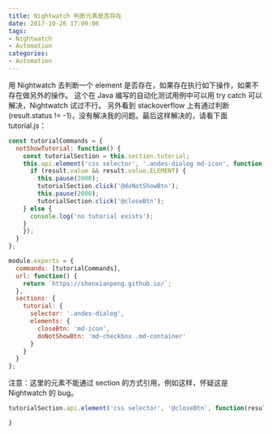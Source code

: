 ```yaml
---
title: Nightwatch 判断元素是否存在
date: 2017-10-26 17:09:06
tags: 
- Nightwatch
- Automation
categories: 
- Automation
---
```


用 Nightwatch 去判断一个 element 是否存在，如果存在执行如下操作，如果不存在做另外的操作。
这个在 Java 编写的自动化测试用例中可以用 try catch 可以解决，Nightwatch 试过不行。
另外看到 stackoverflow 上有通过判断 (result.status != -1)，没有解决我的问题。最后这样解决的，请看下面 tutorial.js：

```javascript
const tutorialCommands = {
  notShowTutorial: function() {
    const tutorialSection = this.section.tutorial;
    this.api.element('css selector', '.andes-dialog md-icon', function(result) {
      if (result.value && result.value.ELEMENT) {
        this.pause(2000);
        tutorialSection.click('@doNotShowBtn');
        this.pause(2000);
        tutorialSection.click('@closeBtn');
    } else {
      console.log('no tutorial exists');
    }
    });
  }
};

module.exports = {
  commands: [tutorialCommands],
  url: function() {
    return `https://shenxianpeng.github.io/`;
  },
  sections: {
    tutorial: {
      selector: '.andes-dialog',
      elements: {
        closeBtn: 'md-icon',
        doNotShowBtn: 'md-checkbox .md-container'
      }
    }
  }
};
```

注意：这里的元素不能通过 section 的方式引用，例如这样，怀疑这是 Nightwatch 的  bug。

```javascript
tutorialSection.api.element('css selector', '@closeBtn', function(result) {

}
```
